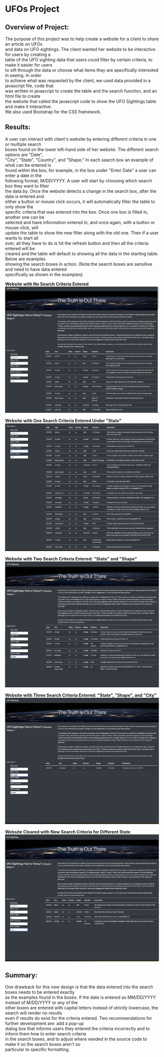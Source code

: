 # UFOs Project

## Overview of Project: <br>
The purpose of this project was to help create a website for a client to share an article on UFOs<br> 
and data on UFO sightings. The client wanted her website to be interactive for users by creating a<br>
table of the UFO sighting data that users could filter by certain criteria, to make it easier for users<br>
to sift through the data or choose what items they are specifically interested in seeing. In order <br>
to achieve what was requested by the client, we used data provided in a javascript file, code that<br>
was written in javascript to create the table and the search function, and an html file to create <br>
the website that called the javascript code to show the UFO Sightings table and make it interactive.<br>
We also used Bootstrap for the CSS framework.

## Results:<br>
A user can interact with client's website by entering different criteria in one or multiple search<br>
boxes found on the lower left-hand side of her website. The different search options are "Date", <br>
"City", "State", "Country", and "Shape." In each search box an example of what can be entered is <br>
found within the box, for example, in the box under "Enter Date" a user can enter a date in the<br>
following format, M/DD/YYYY. A user will start by choosing which search box they want to filter<br>
the data by. Once the website detects a change in the search box, after the data is entered and <br> 
either a button or mouse click occurs, it will automatically filter the table to only show the <br>
specific criteria that was entered into the box. Once one box is filled in, another one can be<br>
selected and have information entered in, and once again, with a button or mouse click, will<br>
update the table to show the new filter along with the old one. Then if a user wants to start all<br>
over, all they have to do is hit the refresh button and then all the criteria entered will be<br>
cleared and the table will default to showing all the data in the starting table. Below are examples<br>
showing the search boxes in action. (Note:the search boxes are sensitive and need to have data entered<br>
specifically as shown in the examples)

**Website with No Search Criteria Entered**
![Initial Website Visit Img](static/images/WebsiteBeforeFilters.png)

**Website with One Search Criteria Entered Under "State"**
![Filtered for State:ca](static/images/WebsiteFilteredStateCA.png)

**Website with Two Search Criteria Entered: "State" and "Shape"**
![Filtered for State:ca & Shape:triangle](static/images/FilterStateCAShapeTri.png)

**Website with Three Search Criteria Entered: "State", "Shape", and "City"**
![Filtered for State:ca, Shape:triangle, & City:san diego](static/images/FilterStateCAShapeTriCitySD.png)

**Website Cleared with New Search Criteria for Different State**
![Filtered for State:co](static/images/WebsiteFilterStateCO.png)

## Summary:<br>
One drawback for this new design is that the data entered into the search boxes needs to be entered exactly<br>
as the examples found in the boxes. If the date is entered as MM/DD/YYYY instead of M/DD/YYYY or any of the<br>
other boxes are entered with capital letters instead of strictly lowercase, the search will render no results<br>
even if results do exist for the criteria entered. Two recommendations for further development are: add a pop-up<br>
dialog box that informs users they entered the criteria incorrectly and to inform them how to enter search criteria <br>
in the search boxes, and to adjust where needed in the source code to make it so the search boxes aren't so<br> 
particular to specific formatting.